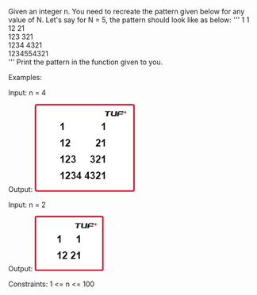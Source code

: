 Given an integer n. You need to recreate the pattern given below for any value of N. Let's say for N = 5, the pattern should look like as below:
'''
1        1<br>
12      21<br>
123    321<br>
1234  4321<br>
1234554321<br>
'''
Print the pattern in the function given to you.

Examples:

Input: n = 4

Output:
![Output](image.png)

Input: n = 2

Output:
![Output](image-1.png)

Constraints:
1 <= n <= 100